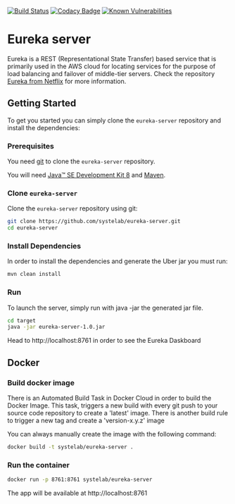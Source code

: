 [![Build Status](https://travis-ci.org/systelab/identity.svg?branch=master)](https://travis-ci.org/systelab/eureka-server)
[![Codacy Badge](https://api.codacy.com/project/badge/Grade/7ce4e563c45b4d09a975d61bed7d5d50)](https://www.codacy.com/app/alfonsserra/eureka-server?utm_source=github.com&amp;utm_medium=referral&amp;utm_content=systelab/eureka-server&amp;utm_campaign=Badge_Grade)
[![Known Vulnerabilities](https://snyk.io/test/github/systelab/eureka-server/badge.svg?targetFile=pom.xml)](https://snyk.io/test/github/systelab/eureka-server?targetFile=pom.xml)

#  Eureka server

Eureka is a REST (Representational State Transfer) based service that is primarily used in the AWS cloud for locating services for the purpose of load balancing and failover of middle-tier servers. 
Check the repository [Eureka from Netflix][eureka] for more information.

## Getting Started

To get you started you can simply clone the `eureka-server` repository and install the dependencies:

### Prerequisites

You need [git][git] to clone the `eureka-server` repository.

You will need [Java™ SE Development Kit 8][jdk-download] and [Maven][maven].

### Clone `eureka-server`

Clone the `eureka-server` repository using git:

```bash
git clone https://github.com/systelab/eureka-server.git
cd eureka-server
```

### Install Dependencies

In order to install the dependencies and generate the Uber jar you must run:

```bash
mvn clean install
```

### Run

To launch the server, simply run with java -jar the generated jar file.

```bash
cd target
java -jar eureka-server-1.0.jar
```

Head to http://localhost:8761 in order to see the Eureka Daskboard


## Docker

### Build docker image

There is an Automated Build Task in Docker Cloud in order to build the Docker Image. 
This task, triggers a new build with every git push to your source code repository to create a 'latest' image.
There is another build rule to trigger a new tag and create a 'version-x.y.z' image

You can always manually create the image with the following command:

```bash
docker build -t systelab/eureka-server . 
```

### Run the container

```bash
docker run -p 8761:8761 systelab/eureka-server
```

The app will be available at http://localhost:8761


[git]: https://git-scm.com/
[sboot]: https://projects.spring.io/spring-boot/
[maven]: https://maven.apache.org/download.cgi
[jdk-download]: http://www.oracle.com/technetwork/java/javase/downloads
[JEE]: http://www.oracle.com/technetwork/java/javaee/tech/index.html
[eureka]: https://github.com/Netflix/eureka